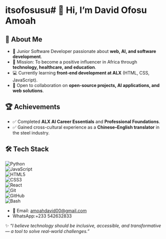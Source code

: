 # itsofosusu# 👋 Hi, I’m David Ofosu Amoah  

## 🚀 About Me  
- 🌱 Junior Software Developer passionate about **web, AI, and software development**.  
- 🎯 Mission: To become  a positive influencer in Africa through **technology, healthcare, and education**.  
- 💻 Currently learning **front-end development at ALX** (HTML, CSS, JavaScript).  
- 🤝 Open to collaboration on **open-source projects, AI applications, and web solutions**.  

## 🏆 Achievements  
- ✅ Completed **ALX AI Career Essentials** and **Professional Foundations**.  
- ✅ Gained cross-cultural experience as a **Chinese–English translator** in the steel industry.  

## 🛠️ Tech Stack  
![Python](https://img.shields.io/badge/Python-3776AB?style=for-the-badge&logo=python&logoColor=white)  
![JavaScript](https://img.shields.io/badge/JavaScript-F7DF1E?style=for-the-badge&logo=javascript&logoColor=black)  
![HTML5](https://img.shields.io/badge/HTML5-E34F26?style=for-the-badge&logo=html5&logoColor=white)  
![CSS3](https://img.shields.io/badge/CSS3-1572B6?style=for-the-badge&logo=css3&logoColor=white)  
![React](https://img.shields.io/badge/React-20232A?style=for-the-badge&logo=react&logoColor=61DAFB)  
![Git](https://img.shields.io/badge/Git-F05032?style=for-the-badge&logo=git&logoColor=white)  
![GitHub](https://img.shields.io/badge/GitHub-181717?style=for-the-badge&logo=github&logoColor=white)  
![Bash](https://img.shields.io/badge/Bash-4EAA25?style=for-the-badge&logo=gnu-bash&logoColor=white)  


- 📧 Email: amoahdavid00@gmail.com  
- WhatsApp:+233 542632833
    


✨ *“I believe technology should be inclusive, accessible, and transformative — a tool to solve real-world challenges.”*  
